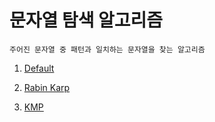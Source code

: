 # 문자열 탐색 알고리즘

    주어진 문자열 중 패턴과 일치하는 문자열을 찾는 알고리즘

1. [Default](/Algorithm/String_Matching/default.md)

2. [Rabin Karp](/Algorithm/String_Matching/Rabin_Karp.md)

3. [KMP](/Algorithm/String_Matching/KMP.md)
